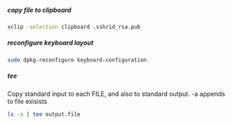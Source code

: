 ##### copy file to clipboard
```bash
xclip -selection clipboard .ssh/id_rsa.pub
```
##### reconfigure keyboard layout
```bash
sudo dpkg-reconfigure keyboard-configuration
```
##### tee
Copy standard input to each FILE, and also to standard output.
-a appends to file exisists
```bash
ls -a | tee output.file
```
